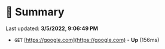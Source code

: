 # 📖 Summary
Last updated: **3/5/2022, 9:06:49 PM**

- `GET` [https://google.com](https://google.com) - **Up** (156ms)
